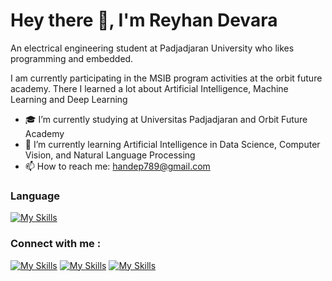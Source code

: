 # Hey there 👋, I'm Reyhan Devara
An electrical engineering student at Padjadjaran University who likes programming and embedded.

I am currently participating in the MSIB program activities at the orbit future academy. There I learned a lot about Artificial Intelligence, Machine Learning and Deep Learning

- 🎓 I’m currently studying at Universitas Padjadjaran and Orbit Future Academy
- 🌱 I’m currently learning Artificial Intelligence in Data Science, Computer Vision, and Natural Language Processing 
- 📫 How to reach me: handep789@gmail.com 

### Language
[![My Skills](https://skillicons.dev/icons?i=py,c,qt,&theme=light)](https://skillicons.dev)

### Connect with me :
[![My Skills](https://skillicons.dev/icons?i=linkedin&theme=light)](https://www.linkedin.com/in/reyhandevara/) [![My Skills](https://skillicons.dev/icons?i=instagram&theme=light)](https://www.instagram.com/reyhand9/) [![My Skills](https://skillicons.dev/icons?i=twitter&theme=light)](https://twitter.com/@handep__)  

